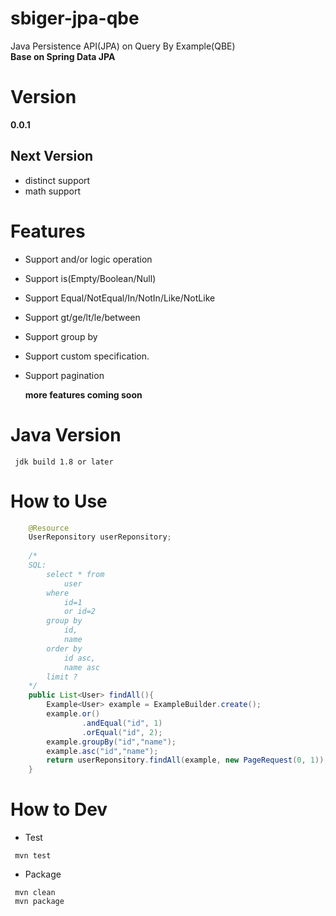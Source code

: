 # sbiger-jpa-qbe
Java Persistence API(JPA) on Query By Example(QBE)  
**Base on Spring Data JPA**  

# Version
**0.0.1**

## Next Version
* distinct support
* math support

# Features
* Support and/or logic operation
* Support is(Empty/Boolean/Null)
* Support Equal/NotEqual/In/NotIn/Like/NotLike
* Support gt/ge/lt/le/between
* Support group by
* Support custom specification.
* Support pagination  

    **more features coming soon**

# Java Version
```
 jdk build 1.8 or later
```

# How to Use
```java
    @Resource
    UserReponsitory userReponsitory;
    
    /*
    SQL:
        select * from
            user 
        where
            id=1 
            or id=2 
        group by  
            id,  
            name   
        order by  
            id asc,
            name asc 
        limit ?
    */
    public List<User> findAll(){
        Example<User> example = ExampleBuilder.create();
        example.or()
                .andEqual("id", 1)
                .orEqual("id", 2);
        example.groupBy("id","name");
        example.asc("id","name");
        return userReponsitory.findAll(example, new PageRequest(0, 1));
    }
```

# How to Dev
* Test
```
 mvn test
```

* Package
```
 mvn clean
 mvn package
```


